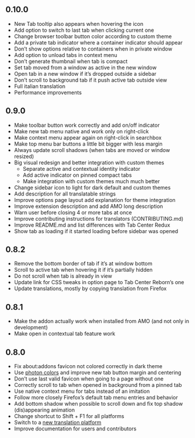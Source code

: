 ## 0.10.0

- New Tab tooltip also appears when hovering the icon
- Add option to switch to last tab when clicking current one
- Change browser toolbar button color according to custom theme
- Add a private tab indicator where a container indicator should appear
- Don’t show options relative to containers when in private window
- Add option to unload tabs in context menu
- Don’t generate thumbnail when tab is compact
- Set tab moved from a window as active in the new window
- Open tab in a new window if it’s dropped outside a sidebar
- Don’t scroll to background tab if it push active tab outside view
- Full italian translation
- Performance improvements

## 0.9.0

- Make toolbar button work correctly and add on/off indicator
- Make new tab menu native and work only on right-click
- Make context menu appear again on right-click in searchbox
- Make top menu bar buttons a little bit bigger with less margin
- Always update scroll shadows (when tabs are moved or window resized)
- Big visual redesign and better integration with custom themes
  - Separate active and contextual identity indicator
  - Add active indicator on pinned compact tabs
  - Make integration with custom themes much much better
- Change sidebar icon to light for dark default and custom themes
- Add description for all translatable strings
- Improve options page layout add explanation for theme integration
- Improve extension description and add AMO long description
- Warn user before closing 4 or more tabs at once
- Improve contributing instructions for translators (CONTRIBUTING.md)
- Improve README.md and list differences with Tab Center Redux
- Show tab as loading if it started loading before sidebar was opened

## 0.8.2

- Remove the bottom border of tab if it’s at window bottom
- Scroll to active tab when hovering it if it’s partially hidden
- Do not scroll when tab is already in view
- Update link for CSS tweaks in option page to Tab Center Reborn’s one
- Update translations, mostly by copying translation from Firefox

## 0.8.1

- Make the addon actually work when installed from AMO (and not only in development)
- Make open in contextual tab feature work

## 0.8.0

- Fix about:addons favicon not colored correctly in dark theme
- Use [photon colors](https://design.firefox.com/photon/visuals/color.html) and improve new tab button margin and centering
- Don’t use last valid favicon when going to a page without one
- Correctly scroll to tab when opened in background from a pinned tab
- Use native context menu for tabs instead of an imitation
- Follow more closely Firefox’s default tab menu entries and behavior
- Add bottom shadow when possible to scroll down and fix top shadow (dis)appearing animation
- Change shortcut to Shift + F1 for all platforms
- Switch to a [new translation platform](https://translate.funkwhale.audio/projects/tabcenter-reborn/interface/)
- Improve documentation for users and contributors
